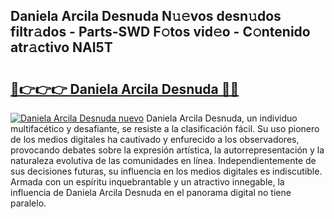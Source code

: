 ## Daniela Arcila Desnuda N𝚞𝚎vos desn𝚞dos filtr𝚊dos - Parts-SWD F𝚘tos vid𝚎o - C𝚘ntenido atr𝚊ctivo NAI5T

# <h2><a href="http://mb4tutx.tromn.icu/?c=Daniela+Arcila+Desnuda">🔗👉👉👉 Daniela Arcila Desnuda 🔗🔗</a></h2>

[![Daniela Arcila Desnuda nuevo](https://i.imgur.com/pEAQMta.gif)](http://mb4tutx.tromn.icu/?c=Daniela+Arcila+Desnuda)
Daniela Arcila Desnuda, un individuo multifacético y desafiante, se resiste a la clasificación fácil. Su uso pionero de los medios digitales ha cautivado y enfurecido a los observadores, provocando debates sobre la expresión artística, la autorrepresentación y la naturaleza evolutiva de las comunidades en línea. Independientemente de sus decisiones futuras, su influencia en los medios digitales es indiscutible. Armada con un espíritu inquebrantable y un atractivo innegable, la influencia de Daniela Arcila Desnuda en el panorama digital no tiene paralelo.
